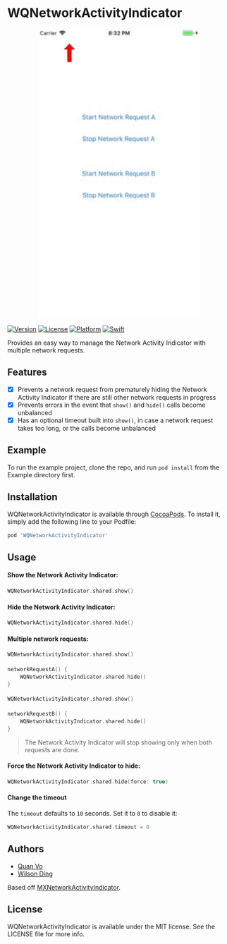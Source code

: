 # WQNetworkActivityIndicator

<p align="center">
  <img src="WQNetworkActivityIndicator/Assets/demo.gif" width="369" title="Demo">
</p>

<!--[![CI Status](http://img.shields.io/travis/quanvo87/WQNetworkActivityIndicator.svg?style=flat)](https://travis-ci.org/quanvo87/WQNetworkActivityIndicator)-->
[![Version](https://img.shields.io/cocoapods/v/WQNetworkActivityIndicator.svg?style=flat)](http://cocoapods.org/pods/WQNetworkActivityIndicator)
[![License](https://img.shields.io/cocoapods/l/WQNetworkActivityIndicator.svg?style=flat)](http://cocoapods.org/pods/WQNetworkActivityIndicator)
[![Platform](https://img.shields.io/cocoapods/p/WQNetworkActivityIndicator.svg?style=flat)](http://cocoapods.org/pods/WQNetworkActivityIndicator)
[![Swift](https://img.shields.io/badge/Swift-4.0-orange.svg)](https://swift.org)

Provides an easy way to manage the Network Activity Indicator with multiple network requests.

## Features

- [x] Prevents a network request from prematurely hiding the Network Activity Indicator if there are still other network requests in progress
- [x] Prevents errors in the event that `show()` and `hide()` calls become unbalanced
- [x] Has an optional timeout built into `show()`, in case a network request takes too long, or the calls become unbalanced

## Example

To run the example project, clone the repo, and run `pod install` from the Example directory first.

## Installation

WQNetworkActivityIndicator is available through [CocoaPods](http://cocoapods.org). To install
it, simply add the following line to your Podfile:

```ruby
pod 'WQNetworkActivityIndicator'
```

## Usage

#### Show the Network Activity Indicator:

```swift
WQNetworkActivityIndicator.shared.show()
```

#### Hide the Network Activity Indicator:

```swift
WQNetworkActivityIndicator.shared.hide()
```

#### Multiple network requests:

```swift
WQNetworkActivityIndicator.shared.show()

networkRequestA() {
    WQNetworkActivityIndicator.shared.hide()
}

WQNetworkActivityIndicator.shared.show()

networkRequestB() {
    WQNetworkActivityIndicator.shared.hide()
}
```

> The Network Activity Indicator will stop showing only when both requests are done.

#### Force the Network Activity Indicator to hide:

```swift
WQNetworkActivityIndicator.shared.hide(force: true)
```

#### Change the timeout

The `timeout` defaults to `10` seconds. Set it to `0` to disable it:

```swift
WQNetworkActivityIndicator.shared.timeout = 0
```

## Authors

- [Quan Vo](https://github.com/quanvo87)
- [Wilson Ding](https://github.com/dingwilson)

Based off [MXNetworkActivityIndicator](https://github.com/g20ready/MXNetworkActivityIndicator).

## License

WQNetworkActivityIndicator is available under the MIT license. See the LICENSE file for more info.

